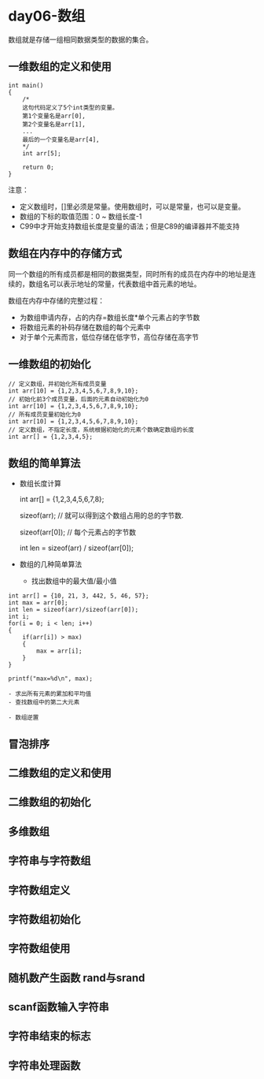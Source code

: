 # day06-数组

数组就是存储一组相同数据类型的数据的集合。

## 一维数组的定义和使用

```
int main()
{
    /*
    这句代码定义了5个int类型的变量。
    第1个变量名是arr[0],
    第2个变量名是arr[1],
    ...
    最后的一个变量名是arr[4],
    */
    int arr[5];
    
    return 0;
}
```



注意：
* 定义数组时，[]里必须是常量。使用数组时，可以是常量，也可以是变量。
* 数组的下标的取值范围：0 ~ 数组长度-1
* C99中才开始支持数组长度是变量的语法；但是C89的编译器并不能支持


## 数组在内存中的存储方式

同一个数组的所有成员都是相同的数据类型，同时所有的成员在内存中的地址是连续的，数组名可以表示地址的常量，代表数组中首元素的地址。

数组在内存中存储的完整过程：
* 为数组申请内存，占的内存=数组长度*单个元素占的字节数
* 将数组元素的补码存储在数组的每个元素中
* 对于单个元素而言，低位存储在低字节，高位存储在高字节

## 一维数组的初始化



```
// 定义数组，并初始化所有成员变量
int arr[10] = {1,2,3,4,5,6,7,8,9,10};
// 初始化前3个成员变量，后面的元素自动初始化为0
int arr[10] = {1,2,3,4,5,6,7,8,9,10};
// 所有成员变量初始化为0
int arr[10] = {1,2,3,4,5,6,7,8,9,10};
// 定义数组，不指定长度，系统根据初始化的元素个数确定数组的长度
int arr[] = {1,2,3,4,5};
```



## 数组的简单算法
* 数组长度计算

    int arr[] = {1,2,3,4,5,6,7,8};
    
    sizeof(arr); // 就可以得到这个数组占用的总的字节数.
    
    sizeof(arr[0]); // 每个元素占的字节数

    int len = sizeof(arr) / sizeof(arr[0]);
    
* 数组的几种简单算法
    - 找出数组中的最大值/最小值
    


```
int arr[] = {10, 21, 3, 442, 5, 46, 57};    
int max = arr[0];
int len = sizeof(arr)/sizeof(arr[0]);
int i;
for(i = 0; i < len; i++)
{
    if(arr[i]) > max)
    {
        max = arr[i];
    }
}

printf("max=%d\n", max);
```



    
    - 求出所有元素的累加和平均值
    - 查找数组中的第二大元素
    
    - 数组逆置
    






    
    





## 冒泡排序


## 二维数组的定义和使用


## 二维数组的初始化

## 多维数组

## 字符串与字符数组

## 字符数组定义

## 字符数组初始化

## 字符数组使用

## 随机数产生函数 rand与srand

## scanf函数输入字符串

## 字符串结束的标志

## 字符串处理函数






